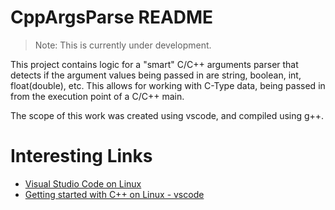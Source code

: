 # CppArgsParse README

> Note: This is currently under development.

This project contains logic for a "smart" C/C++ arguments parser that detects if the argument values being passed in are string, boolean, int, float(double), etc. This allows for working with C-Type data, being passed in from the execution point of a C/C++ main. 

The scope of this work was created using vscode, and compiled using g++.

# Interesting Links

* [Visual Studio Code on Linux](https://code.visualstudio.com/docs/setup/linux)
* [Getting started with C++ on Linux - vscode](https://code.visualstudio.com/docs/cpp/config-linux)

